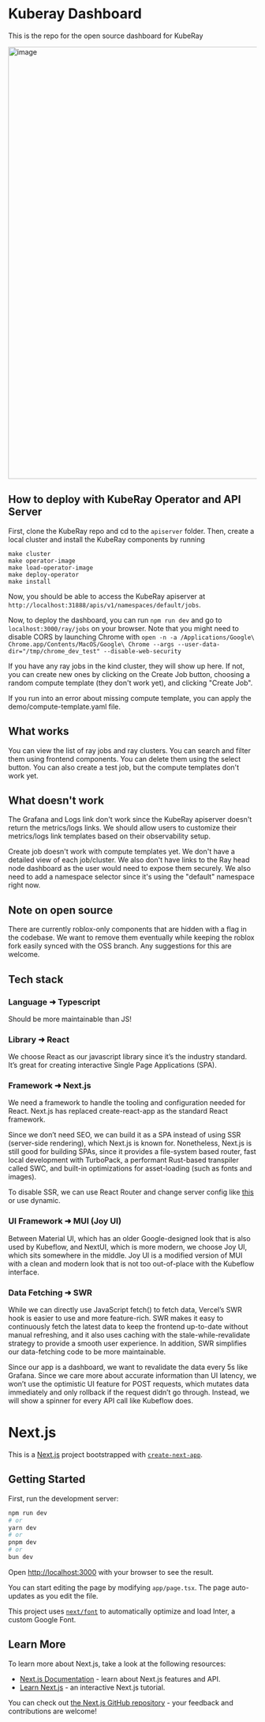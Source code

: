 # Kuberay Dashboard
This is the repo for the open source dashboard for KubeRay

<img width="874" alt="image" src="https://github.com/user-attachments/assets/a1bb124e-630c-428a-a28c-8c39741c300a" />

## How to deploy with KubeRay Operator and API Server

First, clone the KubeRay repo and cd to the `apiserver` folder. Then, create a local cluster and install the KubeRay components by running

```
make cluster
make operator-image
make load-operator-image
make deploy-operator
make install
```

Now, you should be able to access the KubeRay apiserver at `http://localhost:31888/apis/v1/namespaces/default/jobs`. 

Now, to deploy the dashboard, you can run `npm run dev` and go to `localhost:3000/ray/jobs` on your browser. 
Note that you might need to disable CORS by launching Chrome with `open -n -a /Applications/Google\ Chrome.app/Contents/MacOS/Google\ Chrome --args --user-data-dir="/tmp/chrome_dev_test" --disable-web-security`

If you have any ray jobs in the kind cluster, they will show up here. If not, you can create new ones by clicking on the Create Job button, choosing a random compute template (they don't work yet), and clicking "Create Job". 

If you run into an error about missing compute template, you can apply the demo/compute-template.yaml file. 

## What works

You can view the list of ray jobs and ray clusters. You can search and filter them using frontend components. You can delete them using the select button. You can also create a test job, but the compute templates don't work yet. 

## What doesn't work

The Grafana and Logs link don't work since the KubeRay apiserver doesn't return the metrics/logs links. We should allow users to customize their metrics/logs link templates based on their observability setup. 

Create job doesn't work with compute templates yet. We don't have a detailed view of each job/cluster. We also don't have links to the Ray head node dashboard as the user would need to expose them securely. 
We also need to add a namespace selector since it's using the "default" namespace right now. 

## Note on open source
There are currently roblox-only components that are hidden with a flag in the codebase. We want to remove them eventually while keeping the roblox fork easily synced with the OSS branch. Any suggestions for this are welcome. 

## Tech stack

### Language ➜ Typescript
Should be more maintainable than JS! 

### Library ➜ React
We choose React as our javascript library since it’s the industry standard. It’s great for creating interactive Single Page Applications (SPA). 

### Framework ➜ Next.js
We need a framework to handle the tooling and configuration needed for React. Next.js has replaced create-react-app as the standard React framework. 

Since we don’t need SEO, we can build it as a SPA instead of using SSR (server-side rendering), which Next.js is known for. Nonetheless, Next.js is still good for building SPAs, since it provides a file-system based router, fast local development with TurboPack, a performant Rust-based transpiler called SWC, and built-in optimizations for asset-loading (such as fonts and images). 

To disable SSR, we can use React Router and change server config like [this](https://dev.to/apkoponen/how-to-disable-server-side-rendering-ssr-in-next-js-1563) or use dynamic. 

### UI Framework ➜ MUI (Joy UI)
Between Material UI, which has an older Google-designed look that is also used by Kubeflow, and NextUI, which is more modern, we choose Joy UI, which sits somewhere in the middle. Joy UI is a modified version of MUI with a clean and modern look that is not too out-of-place with the Kubeflow interface. 

### Data Fetching ➜ SWR
While we can directly use JavaScript fetch() to fetch data, Vercel’s SWR hook is easier to use and more feature-rich. SWR makes it easy to continuously fetch the latest data to keep the frontend up-to-date without manual refreshing, and it also uses caching with the stale-while-revalidate strategy to provide a smooth user experience. In addition, SWR simplifies our data-fetching code to be more maintainable. 

Since our app is a dashboard, we want to revalidate the data every 5s like Grafana. Since we care more about accurate information than UI latency, we won’t use the optimistic UI feature for POST requests, which mutates data immediately and only rollback if the request didn’t go through. Instead, we will show a spinner for every API call like Kubeflow does. 


# Next.js

This is a [Next.js](https://nextjs.org/) project bootstrapped with [`create-next-app`](https://github.com/vercel/next.js/tree/canary/packages/create-next-app).

## Getting Started

First, run the development server:

```bash
npm run dev
# or
yarn dev
# or
pnpm dev
# or
bun dev
```

Open [http://localhost:3000](http://localhost:3000) with your browser to see the result.

You can start editing the page by modifying `app/page.tsx`. The page auto-updates as you edit the file.

This project uses [`next/font`](https://nextjs.org/docs/basic-features/font-optimization) to automatically optimize and load Inter, a custom Google Font.

## Learn More

To learn more about Next.js, take a look at the following resources:

- [Next.js Documentation](https://nextjs.org/docs) - learn about Next.js features and API.
- [Learn Next.js](https://nextjs.org/learn) - an interactive Next.js tutorial.

You can check out [the Next.js GitHub repository](https://github.com/vercel/next.js/) - your feedback and contributions are welcome!
